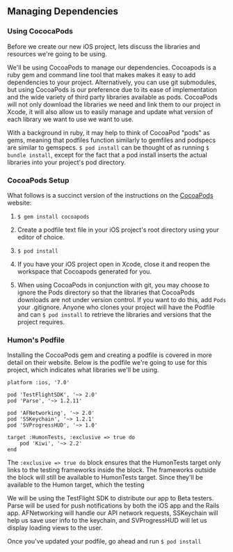 ## Managing Dependencies

### Using CococaPods

Before we create our new iOS project, lets discuss the libraries and resources we're going to be using.

We'll be using CocoaPods to manage our dependencies. Cocoapods is a ruby gem and command line tool that makes makes it easy to add dependencies to your project. Alternatively, you can use git submodules, but using CocoaPods is our preference due to its ease of implementation and the wide variety of third party libraries available as pods. CocoaPods will not only download the libraries we need and link them to our project in Xcode, it will also allow us to easily manage and update what version of each library we want to use we want to use.

With a background in ruby, it may help to think of CocoaPod "pods" as gems, meaning that podfiles function similarly to gemfiles and podspecs are similar to gemspecs. `$ pod install` can be thought of as running `$ bundle install`, except for the fact that a pod install inserts the actual libraries into your project's pod directory.

### CocoaPods Setup

What follows is a succinct version of the instructions on the [CocoaPods](http://guides.cocoapods.org/using/getting-started.html) website:

1. `$ gem install cocoapods`

2. Create a podfile text file in your iOS project's root directory using your editor of choice.

3. `$ pod install`

4. If you have your iOS project open in Xcode, close it and reopen the workspace that Cocoapods generated for you.

5. When using CocoaPods in conjunction with git, you may choose to ignore the Pods directory so that the libraries that CocoaPods downloads are not under version control. If you want to do this, add `Pods` your .gitignore. Anyone who clones your project will have the Podfile and can `$ pod install` to retrieve the libraries and versions that the project requires.

### Humon's Podfile

Installing the CocoaPods gem and creating a podfile is covered in more detail on their website. Below is the podfile we're going to use for this project, which indicates what libraries we'll be using.

	platform :ios, '7.0'
	
	pod 'TestFlightSDK', '~> 2.0'
	pod 'Parse', '~> 1.2.11'
	
	pod 'AFNetworking', '~> 2.0'
	pod 'SSKeychain', '~> 1.2.1'
	pod 'SVProgressHUD', '~> 1.0'
	
	target :HumonTests, :exclusive => true do
		pod 'Kiwi', '~> 2.2'
	end

The `:exclusive => true do` block ensures that the HumonTests target only links to the testing frameworks inside the block. The frameworks outside the block will still be available to HumonTests target. Since they'll be available to the Humon target, which the testing

We will be using the TestFlight SDK to distribute our app to Beta testers. Parse will be used for push notifications by both the iOS app and the Rails app. AFNetworking will handle our API network requests, SSKeychain will help us save user info to the keychain, and SVProgressHUD will let us display loading views to the user.

Once you've updated your podfile, go ahead and run `$ pod install`
